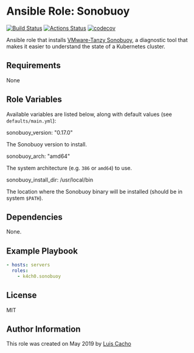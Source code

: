 # Ansible Role: Sonobuoy

[![Build Status](https://travis-ci.com/k4ch0/ansible-sonobuoy.svg?branch=master)](https://travis-ci.com/k4ch0/ansible-sonobuoy)
[![Actions Status](https://github.com/k4ch0/ansible-sonobuoy/workflows/Molecule%20Test/badge.svg)](https://github.com/k4ch0/ansible-sonobuoy/actions)
[![codecov](https://codecov.io/gh/k4ch0/ansible-sonobuoy/branch/master/graph/badge.svg)](https://codecov.io/gh/k4ch0/ansible-sonobuoy)

Ansible role that installs [VMware-Tanzy Sonobuoy](https://github.com/vmware-tanzu/sonobuoy), a diagnostic tool that makes it easier to understand the state of a Kubernetes cluster. 

## Requirements

None

## Role Variables

Available variables are listed below, along with default values (see `defaults/main.yml`):

  sonobuoy_version: "0.17.0"

The Sonobuoy version to install.

  sonobuoy_arch: "amd64"

The system architecture (e.g. `386` or `amd64`) to use.

  sonobuoy_install_dir: /usr/local/bin

The location where the Sonobuoy binary will be installed (should be in system `$PATH`).

## Dependencies

None.

## Example Playbook

```yaml
- hosts: servers
  roles:
    - k4ch0.sonobuoy
```

## License

MIT

## Author Information

This role was created on May 2019 by [Luis Cacho](https://luiscachog.io)